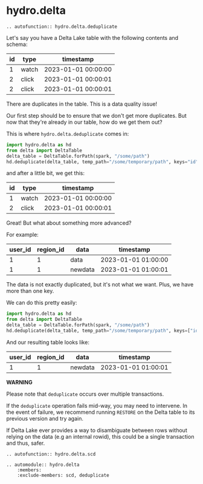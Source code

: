 
# hydro.delta

```{eval-rst}
.. autofunction:: hydro.delta.deduplicate
```

Let's say you have a Delta Lake table with the following contents and schema:

| id  | type  | timestamp           |
|-----|-------|---------------------|
| 1   | watch | 2023-01-01 00:00:00 |
| 2   | click | 2023-01-01 00:00:01 |
| 2   | click | 2023-01-01 00:00:01 |

There are duplicates in the table. This is a data quality issue!

Our first step should be to ensure that we don't get more duplicates. But now that they're already in our table, how do we get them out?

This is where `hydro.delta.deduplicate` comes in:

```python
import hydro.delta as hd
from delta import DeltaTable
delta_table = DeltaTable.forPath(spark, "/some/path")
hd.deduplicate(delta_table, temp_path="/some/temporary/path", keys="id")
```

and after a little bit, we get this:

| id  | type  | timestamp           |
|-----|-------|---------------------|
| 1   | watch | 2023-01-01 00:00:00 |
| 2   | click | 2023-01-01 00:00:01 |

Great! But what about something more advanced?

For example:

| user_id | region_id | data      | timestamp           |
|---------|-----------|-----------|---------------------|
| 1       | 1         | data      | 2023-01-01 01:00:00 |
| 1       | 1         | newdata   | 2023-01-01 01:00:01 |

The data is not exactly duplicated, but it's not what we want. Plus, we have more than one key.

We can do this pretty easily:

```python
import hydro.delta as hd
from delta import DeltaTable
delta_table = DeltaTable.forPath(spark, "/some/path")
hd.deduplicate(delta_table, temp_path="/some/temporary/path", keys=["id", "region_id"], tiebreaking_columns=["timestamp"])
```

And our resulting table looks like:

| user_id | region_id | data      | timestamp           |
|---------|-----------|-----------|---------------------|
| 1       | 1         | newdata   | 2023-01-01 01:00:01 |

**WARNING**

Please note that `deduplicate` occurs over multiple transactions.

If the `deduplicate` operation fails mid-way, you may need to intervene. In the event of failure, we recommend running `RESTORE` on the Delta table to its previous version and try again.

If Delta Lake ever provides a way to disambiguate between rows without relying on the data (e.g an internal rowid), this could be a single transaction and thus, safer.


```{eval-rst}
.. autofunction:: hydro.delta.scd
```



```{eval-rst}
.. automodule:: hydro.delta
    :members:
    :exclude-members: scd, deduplicate
```
